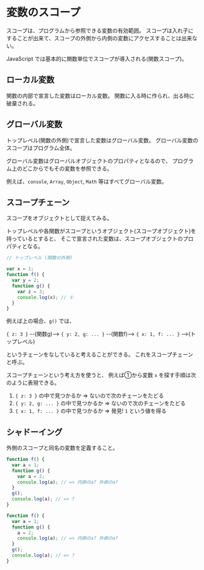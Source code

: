# 変数のスコープ
スコープは、プログラムから参照できる変数の有効範囲。
スコープは入れ子にすることが出来て、スコープの外側から内側の変数にアクセスすることは出来ない。

JavaScript では基本的に関数単位でスコープが導入される(関数スコープ)。

## ローカル変数
関数の内部で宣言した変数はローカル変数。
関数に入る時に作られ、出る時に破棄される。

## グローバル変数
トップレベル(関数の外側)で宣言した変数はグローバル変数。
グローバル変数のスコープはプログラム全体。

グローバル変数はグローバルオブジェクトのプロパティとなるので、
プログラム上のどこからでもその変数を参照できる。

例えば、`console`, `Array`, `Object`, `Math` 等はすべてグローバル変数。

## スコープチェーン
スコープをオブジェクトとして捉えてみる。

トップレベルや各関数がスコープというオブジェクト(スコープオブジェクト)を持っているとすると、
そこで宣言された変数は、スコープオブジェクトのプロパティとなる。

```js
// トップレベル (関数の外側)

var x = 1;
function f() {
  var y = 2;
  function g() {
    var z = 3;
    console.log(x); // ①
  }
}
```

例えば上の場合、`g()` では、

`{ z: 3 }` --(関数g)--> `{ y: 2, g: ... }` --(関数f)--> `{ x: 1, f: ... }` -->(トップレベル)

というチェーンをなしていると考えることができる。
これをスコープチェーンと呼ぶ。

スコープチェーンという考え方を使うと、
例えば①から変数 `x` を探す手順は次のように表現できる。

1. `{ z: 3 }` の中で見つかるか => ないので次のチェーンをたどる
2. `{ y: 2, g: ... }` の中で見つかるか => ないので次のチェーンをたどる
3. `{ x: 1, f: ... }` の中で見つかるか => 発見! `1` という値を得る

## シャドーイング
外側のスコープと同名の変数を定義すること。
```js
function f() {
  var a = 1;
  function g() {
    var a = 2;
    console.log(a); // => 内側のa? 外側のa?
  }
  g();
  console.log(a); // => ?
}
```

```js
function f() {
  var a = 1;
  function g() {
    a = 2;
    console.log(a); // => 内側のa? 外側のa?
  }
  g();
  console.log(a); // => ?
}
```
